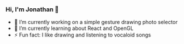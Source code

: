 ### Hi, I'm Jonathan 👋

- 🔭 I’m currently working on a simple gesture drawing photo selector 
- 🌱 I’m currently learning about React and OpenGL
- ⚡ Fun fact: I like drawing and listening to vocaloid songs
